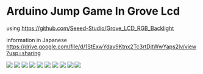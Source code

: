 # Arduino Jump Game In Grove Lcd

using https://github.com/Seeed-Studio/Grove_LCD_RGB_Backlight

information in Japanese https://drive.google.com/file/d/1StExwYdav9Ktnx2Tc3rtDjtWwYaps2Iv/view?usp=sharing

![](https://user-images.githubusercontent.com/16481886/66654791-f2c77f00-ec75-11e9-91d2-f2ab54d53f41.jpg)
![](https://user-images.githubusercontent.com/16481886/66654792-f3601580-ec75-11e9-8168-76cbeb7ebe1a.jpg)
![](https://user-images.githubusercontent.com/16481886/66654793-f3601580-ec75-11e9-806f-a044b8b83274.jpg)
![](https://user-images.githubusercontent.com/16481886/66654794-f3601580-ec75-11e9-9ac6-6caa4302b410.jpg)
![](https://user-images.githubusercontent.com/16481886/66654795-f3601580-ec75-11e9-9e7c-b65c735e6135.jpg)
![](https://user-images.githubusercontent.com/16481886/66654796-f3f8ac00-ec75-11e9-881c-b29efb9a7a1b.jpg)
![](https://user-images.githubusercontent.com/16481886/66654797-f3f8ac00-ec75-11e9-88ac-1cd2d5bf4c67.jpg)
![](https://user-images.githubusercontent.com/16481886/66654798-f3f8ac00-ec75-11e9-8890-31dc3045fe0d.jpg)
![](https://user-images.githubusercontent.com/16481886/66654800-f3f8ac00-ec75-11e9-9ca6-687bbf9ee8c8.jpg)
![](https://user-images.githubusercontent.com/16481886/66654803-f4914280-ec75-11e9-9eeb-083ade4fb311.jpg)
